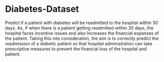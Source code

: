 # Diabetes-Dataset
Predict if a patient with diabetes will be readmitted to the hospital within 30 days. As, if when there is a patient getting readmitted within 30 days, the hospital faces incentive issues and also Increases the financial expenses of the patient. Taking this into consideration, the aim is to correctly predict the readmission of a diabetic patient so that hospital administration can take prescriptive measures to prevent the financial loss of the hospital and patient.

